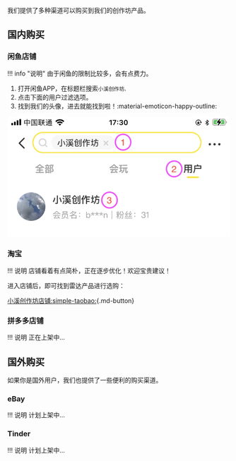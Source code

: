 我们提供了多种渠道可以购买到我们的创作坊产品。

## 国内购买
### 闲鱼店铺

!!! info "说明"
    由于闲鱼的限制比较多，会有点费力。
    
1. 打开闲鱼APP，在标题栏搜索`小溪创作坊`.
2. 点击下面的用户过滤选项。
3. 找到我们的头像，进去就能找到啦！:material-emoticon-happy-outline:

![xianyu_search](assets/xianyu_search.jpeg)

### 淘宝

!!! 说明
    店铺看着有点简朴，正在逐步优化！欢迎宝贵建议！

进入店铺后，即可找到雷达产品进行选购：

[小溪创作坊店铺:simple-taobao:](https://shop34342410.taobao.com/){.md-button}

### 拼多多店铺

!!! 说明
    正在上架中…

## 国外购买
如果你是国外用户，我们也提供了一些便利的购买渠道。

### eBay

!!! 说明
    计划上架中…

### Tinder

!!! 说明
    计划上架中…
